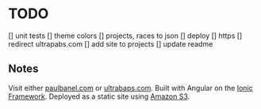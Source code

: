 # TODO

[] unit tests
[] theme colors
[] projects, races to json
[] deploy
[] https
[] redirect ultrapabs.com
[] add site to projects
[] update readme


## Notes
Visit either [paulbanel.com](https://www.paulbanel.com) or [ultrabaps.com](https://www.ultrapabs.com).
Built with Angular on the [Ionic Framework](https://ionicframework.com/getting-started#cli).
Deployed as a static site using [Amazon S3](https://docs.aws.amazon.com/AmazonS3/latest/dev/WebsiteHosting.html).
